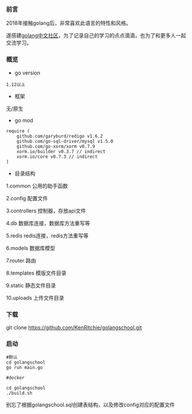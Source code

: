 ### 前言

2018年接触golang后，非常喜欢此语言的特性和风格。

遂搭建[golang中文社区](https://www.golangschool.com)，为了记录自己的学习的点点滴滴，也为了和更多人一起交流学习。

### 概览

- go version 

```1.12以上```

- 框架

无/原生

- go mod 

```
require (
	github.com/garyburd/redigo v1.6.2
	github.com/go-sql-driver/mysql v1.5.0
	github.com/go-xorm/xorm v0.7.9
	xorm.io/builder v0.3.7 // indirect
	xorm.io/core v0.7.3 // indirect
)
```
- 目录结构

1.common 公用的助手函数

2.config 配置文件

3.controllers 控制器，存放api文件

4.db 数据库连接，数据库方法重写等

5.redis redis连接，redis方法重写等

6.models 数据库模型

7.router 路由

8.templates 模版文件目录

9.static 静态文件目录

10.uploads 上传文件目录


### 下载
git clone https://github.com/KenRitchie/golangschool.git

### 启动

```
#默认
cd golangschool
go run main.go

#docker

cd golangschool
./build.sh

```
别忘了根据golangschool.sql创建表结构，以及修改config对应的配置文件





